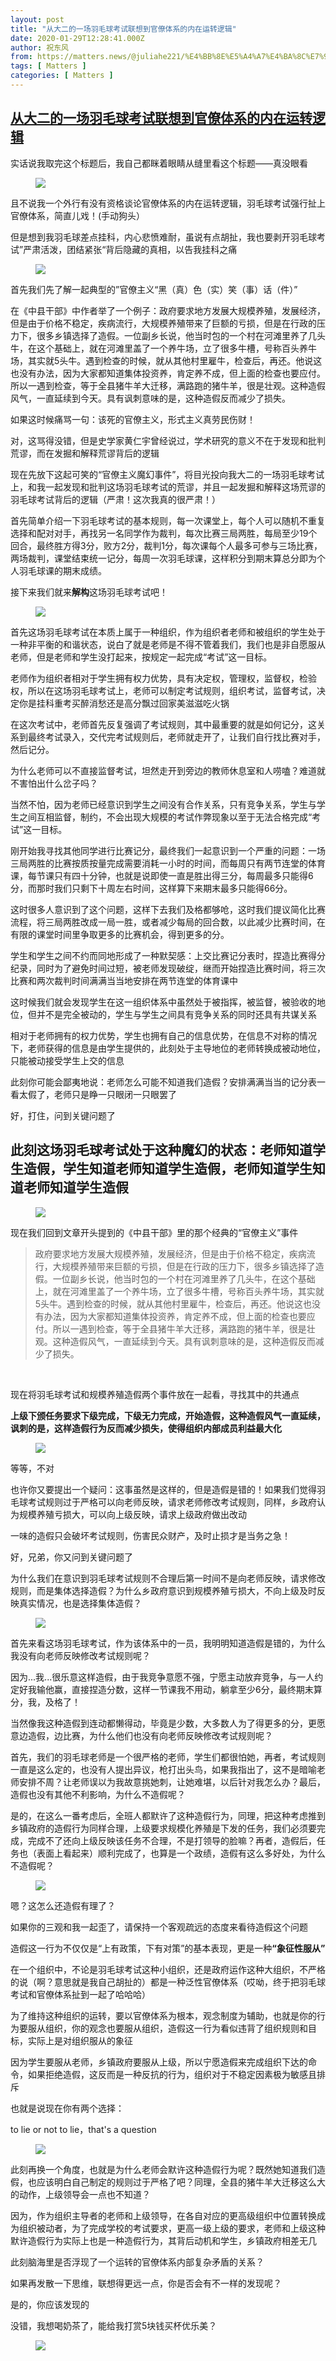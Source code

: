 ```yaml
---
layout: post
title: "从大二的一场羽毛球考试联想到官僚体系的内在运转逻辑"
date: 2020-01-29T12:28:41.000Z
author: 祝东风
from: https://matters.news/@juliahe221/%E4%BB%8E%E5%A4%A7%E4%BA%8C%E7%9A%84%E4%B8%80%E5%9C%BA%E7%BE%BD%E6%AF%9B%E7%90%83%E8%80%83%E8%AF%95%E8%81%94%E6%83%B3%E5%88%B0%E5%AE%98%E5%83%9A%E4%BD%93%E7%B3%BB%E7%9A%84%E5%86%85%E5%9C%A8%E8%BF%90%E8%BD%AC%E9%80%BB%E8%BE%91-zdpuAtygDrMDWPebEFbqyaUYGcFdsAhxEWX6mEnLdUzkwr6yP
tags: [ Matters ]
categories: [ Matters ]
---
```

<!--1580300921000-->
[从大二的一场羽毛球考试联想到官僚体系的内在运转逻辑](https://matters.news/@juliahe221/%E4%BB%8E%E5%A4%A7%E4%BA%8C%E7%9A%84%E4%B8%80%E5%9C%BA%E7%BE%BD%E6%AF%9B%E7%90%83%E8%80%83%E8%AF%95%E8%81%94%E6%83%B3%E5%88%B0%E5%AE%98%E5%83%9A%E4%BD%93%E7%B3%BB%E7%9A%84%E5%86%85%E5%9C%A8%E8%BF%90%E8%BD%AC%E9%80%BB%E8%BE%91-zdpuAtygDrMDWPebEFbqyaUYGcFdsAhxEWX6mEnLdUzkwr6yP)
------

<div>
<p>实话说我取完这个标题后，我自己都眯着眼睛从缝里看这个标题——真没眼看</p><figure class="image"><img src="https://assets.matters.news/embed/0d5cc0f5-3722-4570-ad14-05cc1df0fe14.jpeg" data-asset-id="0d5cc0f5-3722-4570-ad14-05cc1df0fe14" referrerpolicy="no-referrer"><figcaption><span></span></figcaption></figure><p>且不说我一个外行有没有资格谈论官僚体系的内在运转逻辑，羽毛球考试强行扯上官僚体系，简直儿戏！(手动狗头）</p><p>但是想到我羽毛球差点挂科，内心悲愤难耐，虽说有点胡扯，我也要剥开羽毛球考试”严肃活泼，团结紧张“背后隐藏的真相，以告我挂科之痛</p><figure class="image"><img src="https://assets.matters.news/embed/eac2650c-4644-4d52-a2b8-33d519767c75.jpeg" data-asset-id="eac2650c-4644-4d52-a2b8-33d519767c75" referrerpolicy="no-referrer"><figcaption><span></span></figcaption></figure><p>首先我们先了解一起典型的”官僚主义“黑（真）色（实）笑（事）话（件）”</p><p>在《中县干部》中作者举了一个例子：政府要求地方发展大规模养殖，发展经济，但是由于价格不稳定，疾病流行，大规模养殖带来了巨额的亏损，但是在行政的压力下，很多乡镇选择了造假。一位副乡长说，他当时包的一个村在河滩里养了几头牛，在这个基础上，就在河滩里盖了一个养牛场，立了很多牛槽，号称百头养牛场，其实就5头牛。遇到检查的时候，就从其他村里雇牛，检查后，再还。他说这也没有办法，因为大家都知道集体投资养，肯定养不成，但上面的检查也要应付。所以一遇到检查，等于全县猪牛羊大迁移，满路跑的猪牛羊，很是壮观。这种造假风气，一直延续到今天。具有讽刺意味的是，这种造假反而减少了损失。</p><p>如果这时候痛骂一句：该死的官僚主义，形式主义真劳民伤财！</p><p>对，这骂得没错，但是史学家黄仁宇曾经说过，学术研究的意义不在于发现和批判荒谬，而在发掘和解释荒谬背后的逻辑</p><p>现在先放下这起可笑的“官僚主义魔幻事件”，将目光投向我大二的一场羽毛球考试上，和我一起发现和批判这场羽毛球考试的荒谬，并且一起发掘和解释这场荒谬的羽毛球考试背后的逻辑（严肃！这次我真的很严肃！）</p><p>首先简单介绍一下羽毛球考试的基本规则，每一次课堂上，每个人可以随机不重复选择和配对对手，再找另一名同学作为裁判，每次比赛三局两胜，每局至少19个回合，最终胜方得3分，败方2分，裁判1分，每次课每个人最多可参与三场比赛，两场裁判，课堂结束统一记分，每周一次羽毛球课，这样积分到期末算总分即为个人羽毛球课的期末成绩。</p><p>接下来我们就来<strong>解构</strong>这场羽毛球考试吧！</p><figure class="image"><img src="https://assets.matters.news/embed/8fab5179-62ff-4482-a855-def620970e65.jpeg" data-asset-id="8fab5179-62ff-4482-a855-def620970e65" referrerpolicy="no-referrer"><figcaption><span></span></figcaption></figure><p>首先这场羽毛球考试在本质上属于一种组织，作为组织者老师和被组织的学生处于一种非平衡的和谐状态，说白了就是老师是不得不管着我们，我们也是非自愿服从老师，但是老师和学生没打起来，按规定一起完成“考试”这一目标。</p><p>老师作为组织者相对于学生拥有权力优势，具有决定权，管理权，监督权，检验权，所以在这场羽毛球考试上，老师可以制定考试规则，组织考试，监督考试，决定你是挂科重考买醉消愁还是高分飘过回家美滋滋吃火锅</p><p>在这次考试中，老师首先反复强调了考试规则，其中最重要的就是如何记分，这关系到最终考试录入，交代完考试规则后，老师就走开了，让我们自行找比赛对手，然后记分。</p><p>为什么老师可以不直接监督考试，坦然走开到旁边的教师休息室和人唠嗑？难道就不害怕出什么岔子吗？</p><p>当然不怕，因为老师已经意识到学生之间没有合作关系，只有竞争关系，学生与学生之间互相监督，制约，不会出现大规模的考试作弊现象以至于无法合格完成“考试”这一目标。</p><p>刚开始我寻找其他同学进行比赛记分，最终我们一起意识到一个严重的问题：一场三局两胜的比赛按质按量完成需要消耗一小时的时间，而每周只有两节连堂的体育课，每节课只有四十分钟，也就是说即使一直是胜出得三分，每周最多只能得6分，而那时我们只剩下十周左右时间，这样算下来期末最多只能得66分。</p><p>这时很多人意识到了这个问题，这样下去我们及格都够呛，这时我们提议简化比赛流程，将三局两胜改成一局一胜，或者减少每局的回合数，以此减少比赛时间，在有限的课堂时间里争取更多的比赛机会，得到更多的分。</p><p>学生和学生之间不约而同地形成了一种默契感：上交比赛记分表时，捏造比赛得分纪录，同时为了避免时间过短，被老师发现破绽，继而开始捏造比赛时间，将三次比赛和两次裁判时间满满当当地安排在两节连堂的体育课中</p><p>这时候我们就会发现学生在这一组织体系中虽然处于被指挥，被监督，被验收的地位，但并不是完全被动的，学生与学生之间具有竞争关系的同时还具有共谋关系</p><p>相对于老师拥有的权力优势，学生也拥有自己的信息优势，在信息不对称的情况下，老师获得的信息是由学生提供的，此刻处于主导地位的老师转换成被动地位，只能被动接受学生上交的信息</p><p>此刻你可能会鄙夷地说：老师怎么可能不知道我们造假？安排满满当当的记分表一看太假了，老师只是睁一只眼闭一只眼罢了</p><p>好，打住，问到关键问题了</p><h2>此刻这场羽毛球考试处于这种魔幻的状态：老师知道学生造假，学生知道老师知道学生造假，老师知道学生知道老师知道学生造假</h2><figure class="image"><img src="https://assets.matters.news/embed/7cc81c1b-7a9b-4c6b-9feb-579432cae018.jpeg" data-asset-id="7cc81c1b-7a9b-4c6b-9feb-579432cae018" referrerpolicy="no-referrer"><figcaption><span></span></figcaption></figure><p>现在我们回到文章开头提到的《中县干部》里的那个经典的“官僚主义”事件</p><blockquote>政府要求地方发展大规模养殖，发展经济，但是由于价格不稳定，疾病流行，大规模养殖带来巨额的亏损，但是在行政的压力下，很多乡镇选择了造假。一位副乡长说，他当时包的一个村在河滩里养了几头牛，在这个基础上，就在河滩里盖了一个养牛场，立了很多牛槽，号称百头养牛场，其实就5头牛。遇到检查的时候，就从其他村里雇牛，检查后，再还。他说这也没有办法，因为大家都知道集体投资养，肯定养不成，但上面的检查也要应付。所以一遇到检查，等于全县猪牛羊大迁移，满路跑的猪牛羊，很是壮观。这种造假风气，一直延续到今天。具有讽刺意味的是，这种造假反而减少了损失。</blockquote><p><br></p><p>现在将羽毛球考试和规模养殖造假两个事件放在一起看，寻找其中的共通点</p><p><strong>上级下颁任务要求下级完成，下级无力完成，开始造假，这种造假风气一直延续，讽刺的是，这样造假行为反而减少损失，使得组织内部成员利益最大化</strong></p><figure class="image"><img src="https://assets.matters.news/embed/89b3f7d0-adbf-44dd-ba6f-2196875d383e.jpeg" data-asset-id="89b3f7d0-adbf-44dd-ba6f-2196875d383e" referrerpolicy="no-referrer"><figcaption><span></span></figcaption></figure><p>等等，不对</p><p>也许你又要提出一个疑问：这事虽然是这样的，但是造假是错的！如果我们觉得羽毛球考试规则过于严格可以向老师反映，请求老师修改考试规则，同样，乡政府认为规模养殖亏损大，可以向上级反映，请求上级政府做出改动</p><p>一味的造假只会破坏考试规则，伤害民众财产，及时止损才是当务之急！</p><p>好，兄弟，你又问到关键问题了</p><p>为什么我们在意识到羽毛球考试规则不合理后第一时间不是向老师反映，请求修改规则，而是集体选择造假？为什么乡政府意识到规模养殖亏损大，不向上级及时反映真实情况，也是选择集体造假？</p><figure class="image"><img src="https://assets.matters.news/embed/569153ab-fdef-48b7-beae-76b243d9503e.jpeg" data-asset-id="569153ab-fdef-48b7-beae-76b243d9503e" referrerpolicy="no-referrer"><figcaption><span></span></figcaption></figure><p>首先来看这场羽毛球考试，作为该体系中的一员，我明明知道造假是错的，为什么我没有向老师反映修改考试规则呢？</p><p>因为...我...很乐意这样造假，由于我竞争意愿不强，宁愿主动放弃竞争，与一人约定好我输他赢，直接捏造分数，这样一节课我不用动，躺拿至少6分，最终期末算分，我，及格了！</p><p>当然像我这种造假到连动都懒得动，毕竟是少数，大多数人为了得更多的分，更愿意边造假，边比赛，为什么他们也没有向老师反映修改考试规则呢？</p><p>首先，我们的羽毛球老师是一个很严格的老师，学生们都很怕她，再者，考试规则一直是这么定的，也没有人提出异议，枪打出头鸟，如果我指出了，这不是暗喻老师安排不周？让老师误以为我故意挑她刺，让她难堪，以后针对我怎么办？最后，造假也没有其他不利影响，为什么不造假呢？</p><p>是的，在这么一番考虑后，全班人都默许了这种造假行为，同理，把这种考虑推到乡镇政府的造假行为同样合理，上级要求规模化养殖是下发的任务，我们必须要完成，完成不了还向上级反映该任务不合理，不是打领导的脸嘛？再者，造假后，任务也（表面上看起来）顺利完成了，也算是一个政绩，造假有这么多好处，为什么不造假呢？</p><figure class="image"><img src="https://assets.matters.news/embed/5c8e8450-c9fa-4c20-aba9-4c2577f2c16d.jpeg" data-asset-id="5c8e8450-c9fa-4c20-aba9-4c2577f2c16d" referrerpolicy="no-referrer"><figcaption><span></span></figcaption></figure><p>嗯？这怎么还造假有理了？</p><p>如果你的三观和我一起歪了，请保持一个客观疏远的态度来看待造假这个问题</p><p>造假这一行为不仅仅是“上有政策，下有对策”的基本表现，更是一种<strong>“象征性服从”</strong></p><p>在一个组织中，不论是羽毛球考试这种小组织，还是政府运作这种大组织，不严格的说（啊？意思就是我自己胡扯的）都是一种泛性官僚体系（哎呦，终于把羽毛球考试和官僚体系扯到一起了哈哈哈）</p><p>为了维持这种组织的运转，要以官僚体系为根本，观念制度为辅助，也就是你的行为要服从组织，你的观念也要服从组织，造假这一行为看似违背了组织规则和目标，实际上是对组织服从的象征</p><p>因为学生要服从老师，乡镇政府要服从上级，所以宁愿造假来完成组织下达的命令，如果拒绝造假，这反而是一种反抗的行为，组织对于不稳定因素极为敏感且排斥</p><p>也就是说现在你有两个选择：</p><p>to lie or not to lie，that's a question</p><figure class="image"><img src="https://assets.matters.news/embed/918f96d9-4cf5-4aa5-af7b-af6e0b9dd536.jpeg" data-asset-id="918f96d9-4cf5-4aa5-af7b-af6e0b9dd536" referrerpolicy="no-referrer"><figcaption><span></span></figcaption></figure><p>此刻再换一个角度，也就是为什么老师会默许这种造假行为呢？既然她知道我们造假，也应该明白自己制定的规则过于严格了吧？同理，全县的猪牛羊大迁移这么大的动作，上级领导会一点也不知道？</p><p>因为，作为组织主导者的老师和上级领导，在各自对应的更高级组织中位置转换成为组织被动者，为了完成学校的考试要求，更高一级上级的要求，老师和上级这种默许造假行为实际上也是一种造假行为，其背后动机和学生，乡镇政府相差无几</p><p>此刻脑海里是否浮现了一个运转的官僚体系内部复杂矛盾的关系？</p><p>如果再发散一下思维，联想得更远一点，你是否会有不一样的发现呢？</p><p>是的，你应该发现的</p><p>没错，我想喝奶茶了，能给我打赏5块钱买杯优乐美？</p><figure class="image"><img src="https://assets.matters.news/embed/92d55f6c-ba38-4fe8-8008-c20bb3985df0.jpeg" data-asset-id="92d55f6c-ba38-4fe8-8008-c20bb3985df0" referrerpolicy="no-referrer"><figcaption><span></span></figcaption></figure>
</div>
